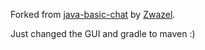 Forked from [java-basic-chat](https://github.com/zwazel/java-basic-chat) by [Zwazel](https://github.com/Zwazel).

Just changed the GUI and gradle to maven :)
